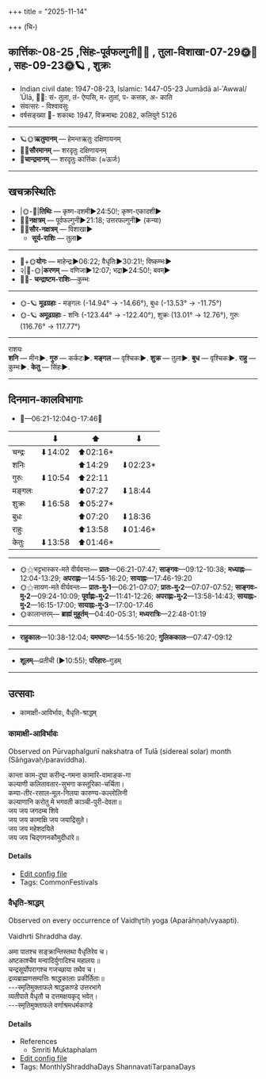 +++
title = "2025-11-14"

+++
(चि॰)
## कार्त्तिकः-08-25  ,सिंहः-पूर्वफल्गुनी🌛🌌  ,  तुला-विशाखा-07-29🌞🌌  ,  सहः-09-23🌞🪐  , शुक्रः
- Indian civil date: 1947-08-23, Islamic: 1447-05-23 Jumādā al-ʾAwwal/ʾŪlā, 🌌🌞: सं- तुला, तं- ऐप्पसि, म- तुलां, प- कत्तक, अ- काति
- संवत्सरः - विश्वावसुः
- वर्षसङ्ख्या 🌛- शकाब्दः 1947, विक्रमाब्दः 2082, कलियुगे 5126
___________________
- 🪐🌞**ऋतुमानम्** — हेमन्तऋतुः दक्षिणायनम्
- 🌌🌞**सौरमानम्** — शरदृतुः दक्षिणायनम्
- 🌛**चान्द्रमानम्** — शरदृतुः कार्त्तिकः (≈ऊर्जः)
___________________


## खचक्रस्थितिः
- |🌞-🌛|**तिथिः** — कृष्ण-दशमी►24:50!; कृष्ण-एकादशी►  
- 🌌🌛**नक्षत्रम्** — पूर्वफल्गुनी►21:18; उत्तरफल्गुनी► (कन्या)  
- 🌌🌞**सौर-नक्षत्रम्** — विशाखा►  
  - **सूर्य-राशिः** — तुला► 
___________________
- 🌛+🌞**योगः** — माहेन्द्रः►06:22; वैधृतिः►30:21!; विष्कम्भः►  
- २|🌛-🌞|**करणम्** — वणिजा►12:07; भद्रा►24:50!; बवम्►  
- 🌌🌛- **चन्द्राष्टम-राशिः**—कुम्भः  
___________________
- 🌞-🪐 **मूढग्रहाः** - मङ्गलः (-14.94° → -14.66°), बुधः (-13.53° → -11.75°)
- 🌞-🪐 **अमूढग्रहाः** - शनिः (-123.44° → -122.40°), शुक्रः (13.01° → 12.76°), गुरुः (116.76° → 117.77°)
___________________
राशयः  
**शनि** — मीनः►. **गुरु** — कर्कटः►. **मङ्गल** — वृश्चिकः►. **शुक्र** — तुला►. **बुध** — वृश्चिकः►. **राहु** — कुम्भः►. **केतु** — सिंहः►. 
___________________


## दिनमान-कालविभागाः
- 🌅—06:21-12:04🌞-17:46🌇  

|      |⬇     |⬆     |⬇     |
|------|-----|-----|------|
|चन्द्रः|⬇14:02 |⬆02:16*|     |
|शनिः   |     |⬆14:29 |⬇02:23*|
|गुरुः  |⬇10:54 |⬆22:11 |     |
|मङ्गलः |     |⬆07:27 |⬇18:44 |
|शुक्रः |⬇16:58 |⬆05:27*|     |
|बुधः   |     |⬆07:20 |⬇18:36 |
|राहुः  |     |⬆13:58 |⬇01:46*|
|केतुः  |⬇13:58 |⬆01:46*|     |
___________________
- 🌞⚝भट्टभास्कर-मते वीर्यवन्तः— **प्रातः**—06:21-07:47; **साङ्गवः**—09:12-10:38; **मध्याह्नः**—12:04-13:29; **अपराह्णः**—14:55-16:20; **सायाह्नः**—17:46-19:20  
- 🌞⚝सायण-मते वीर्यवन्तः— **प्रातः-मु॰1**—06:21-07:07; **प्रातः-मु॰2**—07:07-07:52; **साङ्गवः-मु॰2**—09:24-10:09; **पूर्वाह्णः-मु॰2**—11:41-12:26; **अपराह्णः-मु॰2**—13:58-14:43; **सायाह्नः-मु॰2**—16:15-17:00; **सायाह्नः-मु॰3**—17:00-17:46  
- 🌞कालान्तरम्— **ब्राह्मं मुहूर्तम्**—04:40-05:31; **मध्यरात्रिः**—22:48-01:19  
___________________
- **राहुकालः**—10:38-12:04; **यमघण्टः**—14:55-16:20; **गुलिककालः**—07:47-09:12  
___________________
- **शूलम्**—प्रतीची (►10:55); **परिहारः**–गुडम्  
___________________

## उत्सवाः
- कामाक्षी-आविर्भावः, वैधृति-श्राद्धम्
### कामाक्षी-आविर्भावः

Observed on Pūrvaphalgunī nakshatra of Tulā (sidereal solar) month (Sāṅgavaḥ/paraviddha). 

कान्ता काम-दुघा करीन्द्र-गमना कामारि-वामाङ्क-गा  
कल्याणी कलितावतार-सुभगा कस्तूरिका-चर्चिता।  
कम्पा-तीर-रसाल-मूल-निलया कारुण्य-कल्लोलिनी  
कल्याणानि करोतु मे भगवती काञ्ची-पुरी-देवता॥  
जय जय जगदम्ब शिवे  
जय जय कामाक्षि जय जयाद्रिसुते।  
जय जय महेशदयिते  
जय जय चिद्गगनकौमुदीधारे॥



#### Details
- [Edit config file](https://github.com/jyotisham/adyatithi/blob/master/devatA/shakti/sidereal_solar_month/nakshatra/07/11/kAmAkSI-AvirbhAvaH.toml)
- Tags: CommonFestivals


### वैधृति-श्राद्धम्

Observed on every occurrence of Vaidhr̥tiḥ yoga (Aparāhṇaḥ/vyaapti). 

Vaidhrti Shraddha day.

अमा पातश्च सङ्क्रान्तिस्तथा वैधृतिरेव च।  
अष्टकाश्चैव मन्वादिर्युगादिश्च महालयः॥  
चन्द्रसूर्योपरागश्च गजच्छाया तथैव च।  
द्रव्यब्राह्मणसम्पत्तिः श्राद्धकालाः प्रकीर्तिताः॥  
---स्मृतिमुक्ताफले श्राद्धकाण्डे उत्तरभागे  
व्यतीपाते वैधृतौ च दत्तमक्षयकृद् भवेत्।  
---स्मृतिमुक्ताफले वर्णाश्रमधर्मकाण्डे



#### Details
- References
  - Smriti Muktaphalam
- [Edit config file](https://github.com/jyotisham/adyatithi/blob/master/devatA/pitR/sidereal_solar_month/yoga/00/27/vaidhRti-zrAddham.toml)
- Tags: MonthlyShraddhaDays ShannavatiTarpanaDays


